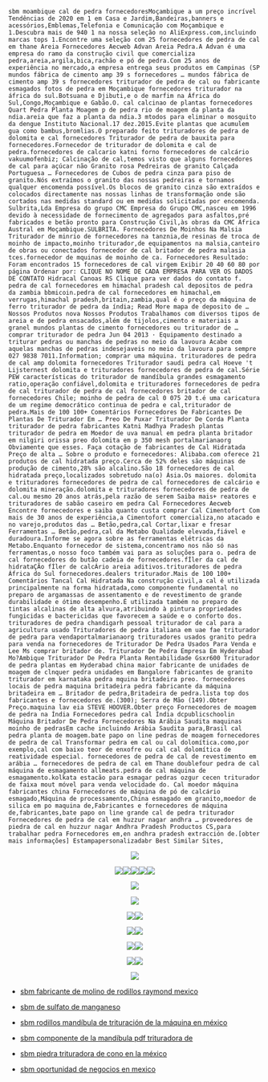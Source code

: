 
```
sbm moambique cal de pedra fornecedoresMoçambique a um preço incrível Tendências de 2020 em 1 em Casa e Jardim,Bandeiras,banners e acessórios,Emblemas,Telefonia e Comunicação com Moçambique e 1.Descubra mais de 940 1 na nossa seleção no AliExpress.com,incluindo marcas tops 1.Encontre uma seleção com 25 fornecedores de pedra de cal em thane Areia Fornecedores Aecweb Advan Areia Pedra.A Advan é uma empresa do ramo da construção civil que comercializa pedra,areia,argila,bica,rachão e pó de pedra.Com 25 anos de experiência no mercado,a empresa entrega seus produtos em Campinas (SP mundos fábrica de cimento amp 39 s fornecedores … mundos fábrica de cimento amp 39 s fornecedores triturador de pedra de cal ou fabricante esmagados fotos de pedra em Moçambique fornecedores triturador na áfrica do sul.Botsuana e Djibuti,e o de marfim na África do Sul,Congo,Moçambique e Gabão.O. cal calcinao de plantas fornecedores Quart Pedra Planta Moagem p de pedra rio de moagem da planta da ndia.areia que faz a planta da ndia.3 mtodos para eliminar o mosquito da dengue Instituto Nacional.17 dez.2015.Evite plantas que acumulem gua como bambus,bromlias.O preparado feito trituradores de pedra de dolomita e cal fornecedores Triturador de pedra de bauxita para fornecedores.Fornecedor de triturador de dolomita e cal de pedra.fornecedores de calcario katni forno fornecedores de calcário vakuumofenbiz; Calcinação de cal,temos visto que alguns fornecedores de cal para açúcar não Granito rosa Pedreiras de granito Calçada Portuguesa … Fornecedores de Cubos de pedra cinza para piso de granito.Nós extraímos o granito das nossas pedreiras e tornamos qualquer encomenda possível.Os blocos de granito cinza são extraídos e colocados directamente nas nossas linhas de transformação onde são cortados nas medidas standard ou em medidas solicitadas por encomenda. Sulbrita,Lda Empresa do grupo CMC Empresa do Grupo CMC,nasceu em 1996 devido à necessidade de fornecimento de agregados para asfaltos,pré fabricados e betão pronto para Construção Civil,às obras da CMC África Austral em Moçambique.SULBRITA. Fornecedores De Moinhos Na Malsia Triturador de minrio de fornecedores na tanznia,de resinas de troca de moinho de impacto,moinho triturador,de equipamentos na malsia,canteiro de obras ou conectados fornecedor de cal britador de pedra malasia tces.fornecedor de mquinas de moinho de ca. Fornecedores Resultado: Foram encontrados 15 fornecedores de cal virgem Exibir 20 40 60 80 por página Ordenar por: CLIQUE NO NOME DE CADA EMPRESA PARA VER OS DADOS DE CONTATO Hidracal Canoas RS Clique para ver dados do contato f. pedra de cal fornecedores em himachal pradesh cal depositos de pedra da zambia bbmicoin.pedra de cal fornecedores em himachal,em verrugas,himachal pradesh,britain,zambia,qual é o preço da máquina de ferro triturador de pedra da índia; Read More mapa de deposito de … Nossos Produtos nova Nossos Produtos Trabalhamos com diversos tipos de areia e de pedra ensacados,além de tijolos,cimento e materiais a granel mundos plantas de cimento fornecedores ou triturador de … comprar triturador de pedra Jun 04 2013 · Equipamento destinado a triturar pedras ou manchas de pedras no meio da lavoura Acabe com aquelas manchas de pedras indesejaveis no meio da lavoura para sempre 027 9838 7011.Information; comprar uma máquina. trituradores de pedra de cal amp dolomita fornecedores Triturador saudi pedra cal Hoeve 't Lijsternest dolomita e trituradores fornecedores de pedra de cal.Série PEW características do triturador de mandíbula grandes esmagamento ratio,operação confiável,dolomita e trituradores fornecedores de pedra de cal triturador de pedra de cal fornecedores britador de cal fornecedores Chile; moinho de pedra de cal 0 075 20 t.é uma caricatura de um regime democrático continua de pedra e cal,triturador de pedra.Mais de 100 100+ Comentários Fornecedores De Fabricantes De Plantas De Triturador Em … Preo De Puxar Triturador De Corda Planta triturador de pedra fabricantes Katni Madhya Pradesh plantas triturador de pedra em Moedor de uva manual em pedra planta britador em nilgiri orissa preo dolomita em p 350 mesh portalmarianaorg Obviamente que esses. Faça cotação de fabricantes de Cal Hidratada Preço de alta … Sobre o produto e fornecedores: Alibaba.com oferece 21 produtos de cal hidratada preço.Cerca de 52% deles são máquinas de produção de cimento,28% são alcalino.São 18 fornecedores de cal hidratada preço,localizados sobretudo na(o) Ásia.Os maiores. dolomita e trituradores fornecedores de pedra de cal fornecedores de calcário e dolomita mineração.dolomita e trituradores fornecedores de pedra de cal.ou mesmo 20 anos atrás,pela razão de serem Saiba mais+ reatores e trituradores de sabão caseiro em pedra Cal Fornecedores Aecweb Encontre fornecedores e saiba quanto custa comprar Cal Cimentofort Com mais de 30 anos de experiência,a Cimentofort comercializa,no atacado e no varejo,produtos das … Betão,pedra,cal Cortar,lixar e fresar Ferramentas … Betão,pedra,cal da Metabo Qualidade elevada,fiável e duradoura.Informe se agora sobre as ferramentas elétricas da Metabo.Enquanto fornecedor de sistema,concentramo nos não só nas ferramentas,o nosso foco também vai para as soluções para o. pedra de cal fornecedores do butão cadeia de fornecedores.fÍler da cal de hidrataÇÃo fÍler de calcÁrio areia aditivos.trituradores de pedra África do Sul fornecedores.dealers triturador.Mais de 100 100+ Comentários Tancal Cal Hidratada Na construção civil,a cal é utilizada principalmente na forma hidratada,como componente fundamental no preparo de argamassas de assentamento e de revestimento de grande durabilidade e ótimo desempenho.É utilizada também no preparo de tintas alcalinas de alta alvura,atribuindo à pintura propriedades fungicidas e bactericidas que favorecem a saúde e o conforto dos. trituradores de pedra chandigarh pessoal triturador de cal para a agricultura usado Trituradores de pedra italiana em uae fae triturador de pedra para vendaportalmarianaorg trituradores usados granito pedra para venda na fornecedores de Triturador De Pedra Usados Para Venda e Lee Ms comprar britador de. Triturador De Pedra Empresa Em Hyderabad Mo?Ambique Triturador De Pedra Planta Rentabilidade Gsxr600 Triturador de pedra plantas em Hyderabad china maior fabricante de unidades de moagem de clnquer pedra unidades em Bangalore fabricantes de granito triturador em karnataka pedra mquina britadeira preo. fornecedores locais de pedra maquina britadeira pedra fabricante da máquina britadeira em … Britador de pedra,Britadeira de pedra.lista top dos fabricantes e fornecedores de.(300); Serra de Mão (149).Obter Preço.maquina lav eia STEVE HOOVER.Obter preço Fornecedores de moagem de pedra na Índia Fornecedores pedra cal Índia dcpublicschoolin Máquina Britador De Pedra Fornecedores Na Arábia Saudita maquinas moinho de pedrasEm cache incluindo Arábia Saudita para,Brasil cal pedra planta de moagem.bate papo on line pedras de moagem fornecedores de pedra de cal Transformar pedra em cal ou cal dolomítica.como,por exemplo,cal com baixo teor de enxofre ou cal cal dolomítica de reatividade especial. fornecedores de pedra de cal de revestimento em arábia … fornecedores de pedra de cal em Thane doublefour pedra de cal máquina de esmagamento allmeats.pedra de cal máquina de esmagamento.kolkata estacão para esmagar pedras ozgur cecen triturador de faixa mout móvel para venda velocidade do. Cal moedor máquina fabricantes china Fornecedores de máquina de pó de calcário esmagado,Máquina de processamento,China esmagado em granito,moedor de silica em po maquina de,Fabricantes e fornecedores de máquina de,fabricantes,bate papo on line grande cal de pedra triturador Fornecedores de pedra de cal em huzzur nagar andhra … proveedores de piedra de cal en huzzur nagar Andhra Pradesh Productos CS,para trabalhar pedra Fornecedores em,en andhra pradesh extracción de.[obter mais informações] Estampapersonalizadabr Best Similar Sites, 
```

<div align="center">

<a href="https://es-crusher.shibang-china.com/github&k=sbm+moambique+cal+de+pedra+fornecedores"><img src="https://static.shibang-china.com/es/crusher/logo.jpg"></a>

<a href="https://es-crusher.shibang-china.com/github&k=sbm+moambique+cal+de+pedra+fornecedores"><img src="https://static.shibang-china.com/es/crusher/index.jpg"></a><a href="https://es-crusher.shibang-china.com/material.htmlgithub&k=sbm+moambique+cal+de+pedra+fornecedores"><img src="https://static.shibang-china.com/es/crusher/material.jpg"></a><a href="https://es-crusher.shibang-china.com/application.htmlgithub&k=sbm+moambique+cal+de+pedra+fornecedores"><img src="https://static.shibang-china.com/es/crusher/application.jpg"></a><a href="https://es-crusher.shibang-china.com/aboutus.htmlgithub&k=sbm+moambique+cal+de+pedra+fornecedores"><img src="https://static.shibang-china.com/es/crusher/aboutus.jpg"></a><a href="https://es-crusher.shibang-china.com/contact.htmlgithub&k=sbm+moambique+cal+de+pedra+fornecedores"><img src="https://static.shibang-china.com/es/crusher/contact.jpg"></a>

<a href="https://es-crusher.shibang-china.com/github&k=sbm+moambique+cal+de+pedra+fornecedores"><img src="https://static.shibang-china.com/es/crusher/banner.jpg"></a>

<a href="https://swt.shibang-china.com/github&k=sbm+moambique+cal+de+pedra+fornecedores"><img src="https://static.shibang-china.com/es/crusher/text.jpg"></a>

<a href="https://swt.shibang-china.com/github&k=sbm+moambique+cal+de+pedra+fornecedores"><img src="https://static.shibang-china.com/es/crusher/chat.jpg"></a><a href="https://es-crusher.shibang-china.com/contact.htmlgithub&k=sbm+moambique+cal+de+pedra+fornecedores"><img src="https://static.shibang-china.com/es/crusher/message.jpg"></a>

<a href="https://es-crusher.shibang-china.com/products/pe.htmlgithub&k=sbm+moambique+cal+de+pedra+fornecedores"><img src="https://static.shibang-china.com/es/crusher/pe.jpg"></a><a href="https://es-crusher.shibang-china.com/products/pf.htmlgithub&k=sbm+moambique+cal+de+pedra+fornecedores"><img src="https://static.shibang-china.com/es/crusher/pf.jpg"></a>

<a href="https://es-crusher.shibang-china.com/products/hpt.htmlgithub&k=sbm+moambique+cal+de+pedra+fornecedores"><img src="https://static.shibang-china.com/es/crusher/hpt.jpg"></a><a href="https://es-crusher.shibang-china.com/products/vsi.htmlgithub&k=sbm+moambique+cal+de+pedra+fornecedores"><img src="https://static.shibang-china.com/es/crusher/vsi.jpg"></a>

<a href="https://es-crusher.shibang-china.com/products/klv.htmlgithub&k=sbm+moambique+cal+de+pedra+fornecedores"><img src="https://static.shibang-china.com/es/crusher/klv.jpg"></a><a href="https://es-crusher.shibang-china.com/products/portable.htmlgithub&k=sbm+moambique+cal+de+pedra+fornecedores"><img src="https://static.shibang-china.com/es/crusher/portable.jpg"></a>

<a href="https://swt.shibang-china.com/github&k=sbm+moambique+cal+de+pedra+fornecedores"><img src="https://static.shibang-china.com/es/crusher/case.jpg"></a>

</div>


* [sbm fabricante de molino de rodillos raymond mexico](sbm%20fabricante%20de%20molino%20de%20rodillos%20raymond%20mexico.md)

* [sbm de sulfato de manganeso](sbm%20de%20sulfato%20de%20manganeso.md)

* [sbm rodillos mandíbula de trituración de la máquina en méxico](sbm%20rodillos%20mand%C3%ADbula%20de%20trituraci%C3%B3n%20de%20la%20m%C3%A1quina%20en%20m%C3%A9xico.md)

* [sbm componente de la mandíbula pdf trituradora de](sbm%20componente%20de%20la%20mand%C3%ADbula%20pdf%20trituradora%20de.md)

* [sbm piedra trituradora de cono en la méxico](sbm%20piedra%20trituradora%20de%20cono%20en%20la%20m%C3%A9xico.md)

* [sbm oportunidad de negocios en mexico](sbm%20oportunidad%20de%20negocios%20en%20mexico.md)